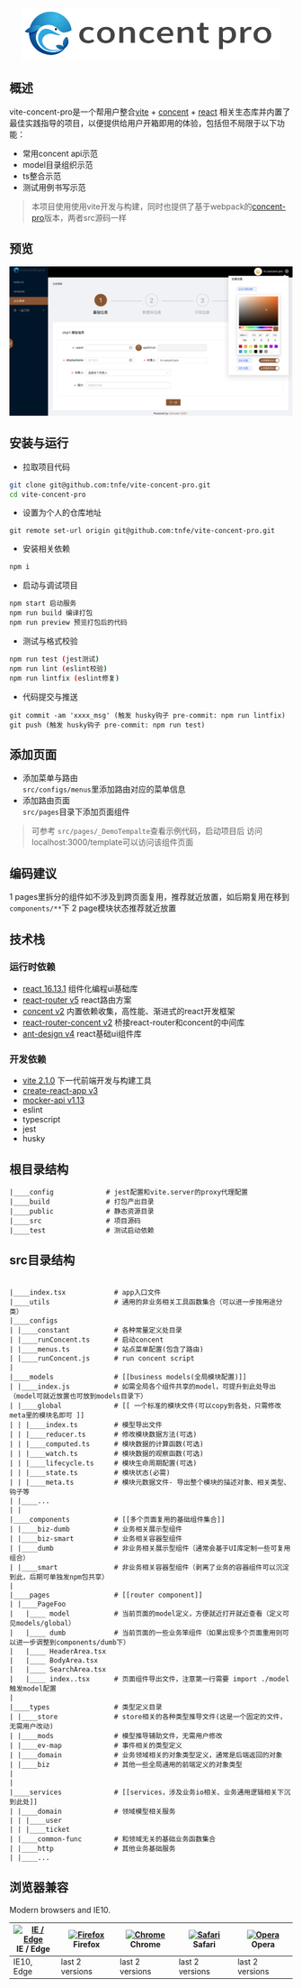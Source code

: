 <p align="center">
   <img width="460" src="https://raw.githubusercontent.com/fantasticsoul/assets/master/c2pro/c2pro-banner.png">
</p>

## 概述
vite-concent-pro是一个帮用户整合[vite](https://cn.vitejs.dev/) + [concent](https://github.com/concentjs/concent) + [react](https://github.com/facebook/react) 相关生态库并内置了最佳实践指导的项目，以便提供给用户开箱即用的体验，包括但不局限于以下功能：
- 常用concent api示范
- model目录组织示范
- ts整合示范
- 测试用例书写示范

> 本项目使用使用vite开发与构建，同时也提供了基于webpack的[concent-pro](https://github.com/tnfe/concent-pro)版本，两者src源码一样

## 预览
![](https://raw.githubusercontent.com/fantasticsoul/assets/master/c2pro/c2pro-site2.png)

## 安装与运行
- 拉取项目代码
```bash
git clone git@github.com:tnfe/vite-concent-pro.git
cd vite-concent-pro
```
- 设置为个人的仓库地址
```
git remote set-url origin git@github.com:tnfe/vite-concent-pro.git
```

- 安装相关依赖
```bash
npm i
```  

- 启动与调试项目
```bash
npm start 启动服务
npm run build 编译打包
npm run preview 预览打包后的代码
```

- 测试与格式校验
```bash
npm run test (jest测试)
npm run lint (eslint校验)
npm run lintfix (eslint修复)
```
- 代码提交与推送
```
git commit -am 'xxxx_msg' (触发 husky钩子 pre-commit: npm run lintfix)
git push (触发 husky钩子 pre-commit: npm run test)
```

## 添加页面
- 添加菜单与路由   
`src/configs/menus`里添加路由对应的菜单信息
- 添加路由页面    
`src/pages`目录下添加页面组件
> 可参考 `src/pages/_DemoTempalte`查看示例代码，启动项目后 访问 localhost:3000/template可以访问该组件页面


## 编码建议
1 pages里拆分的组件如不涉及到跨页面复用，推荐就近放置，如后期复用在移到`components/**`下
2 page模块状态推荐就近放置

## 技术栈
### 运行时依赖
* [react 16.13.1](https://github.com/facebook/react) 组件化编程ui基础库   
* [react-router v5](https://github.com/ReactTraining/react-router) react路由方案 
* [concent v2](https://github.com/concentjs/concent) 内置依赖收集，高性能、渐进式的react开发框架
* [react-router-concent v2](https://github.com/concentjs/react-router-concent) 桥接react-router和concent的中间库
* [ant-design v4](https://github.com/ant-design/ant-design) react基础ui组件库

### 开发依赖
* [vite 2.1.0](https://cn.vitejs.dev/) 下一代前端开发与构建工具  
* [create-react-app v3](https://github.com/facebook/create-react-app)   
* [mocker-api v1.13](https://github.com/jaywcjlove/mocker-api)    
* eslint
* typescript
* jest
* husky

## 根目录结构
```
|____config             # jest配置和vite.server的proxy代理配置   
|____build              # 打包产出目录
|____public             # 静态资源目录
|____src                # 项目源码
|____test               # 测试启动依赖
```

## src目录结构
```

|____index.tsx            # app入口文件
|____utils                # 通用的非业务相关工具函数集合（可以进一步按用途分类）
|____configs
| |____constant           # 各种常量定义处目录
| |____runConcent.ts      # 启动concent
| |____menus.ts           # 站点菜单配置(包含了路由)
| |____runConcent.js      # run concent script
| 
|____models               # [[business models(全局模块配置)]]
| |____index.js           # 如需全局各个组件共享的model，可提升到此处导出（model可就近放置也可放到models目录下）
| |____global             # [[ 一个标准的模块文件(可以copy到各处，只需修改meta里的模块名即可 ]]
| | |____index.ts         # 模型导出文件
| | |____reducer.ts       # 修改模块数据方法(可选)
| | |____computed.ts      # 模块数据的计算函数(可选)
| | |____watch.ts         # 模块数据的观察函数(可选)
| | |____lifecycle.ts     # 模块生命周期配置(可选)
| | |____state.ts         # 模块状态(必需)
| | |____meta.ts          # 模块元数据文件- 导出整个模块的描述对象、相关类型、钩子等
| |____...
| |
|____components           # [[多个页面复用的基础组件集合]]
| |____biz-dumb           # 业务相关展示型组件
| |____biz-smart          # 业务相关容器型组件
| |____dumb               # 非业务相关展示型组件（通常会基于UI库定制一些可复用组合）
| |____smart              # 非业务相关容器型组件（剥离了业务的容器组件可以沉淀到此，后期可单独发npm包共享）
|
|____pages                # [[router component]]
| |____PageFoo
|   |____ model           # 当前页面的model定义，方便就近打开就近查看（定义可见models/global）
|   |____ dumb            # 当前页面的一些业务笨组件（如果出现多个页面重用则可以进一步调整到components/dumb下）
|   |____ HeaderArea.tsx  
|   |____ BodyArea.tsx
|   |____ SearchArea.tsx
|   |____ index..tsx      # 页面组件导出文件，注意第一行需要 import ./model 触发model配置
|
|____types                # 类型定义目录
| |____store              # store相关的各种类型推导文件(这是一个固定的文件，无需用户改动)
| |____mods               # 模型推导辅助文件，无需用户修改
| |____ev-map             # 事件相关的类型定义
| |____domain             # 业务领域相关的对象类型定义，通常是后端返回的对象
| |____biz                # 其他一些全局通用的前端定义的对象类型
|
|
|____services             # [[services，涉及业务io相关、业务通用逻辑相关下沉到此处]]
| |____domain             # 领域模型相关服务
| | |____user
| | |____ticket
| |____common-func        # 和领域无关的基础业务函数集合
| |____http               # 其他业务基础服务
| |____...
```

## 浏览器兼容

Modern browsers and IE10.

| [<img src="https://raw.githubusercontent.com/alrra/browser-logos/master/src/edge/edge_48x48.png" alt="IE / Edge" width="24px" height="24px" />](http://godban.github.io/browsers-support-badges/)</br>IE / Edge | [<img src="https://raw.githubusercontent.com/alrra/browser-logos/master/src/firefox/firefox_48x48.png" alt="Firefox" width="24px" height="24px" />](http://godban.github.io/browsers-support-badges/)</br>Firefox | [<img src="https://raw.githubusercontent.com/alrra/browser-logos/master/src/chrome/chrome_48x48.png" alt="Chrome" width="24px" height="24px" />](http://godban.github.io/browsers-support-badges/)</br>Chrome | [<img src="https://raw.githubusercontent.com/alrra/browser-logos/master/src/safari/safari_48x48.png" alt="Safari" width="24px" height="24px" />](http://godban.github.io/browsers-support-badges/)</br>Safari | [<img src="https://raw.githubusercontent.com/alrra/browser-logos/master/src/opera/opera_48x48.png" alt="Opera" width="24px" height="24px" />](http://godban.github.io/browsers-support-badges/)</br>Opera |
| --- | --- | --- | --- | --- |
| IE10, Edge | last 2 versions | last 2 versions | last 2 versions | last 2 versions |
